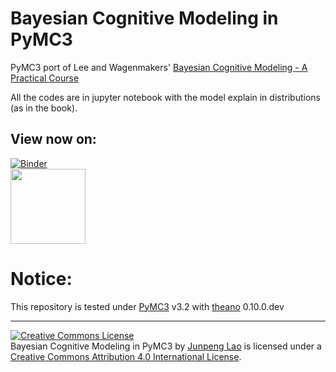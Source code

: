 # Bayesian Cognitive Modeling in PyMC3
PyMC3 port of Lee and Wagenmakers' [Bayesian Cognitive Modeling - A Practical Course](http://bayesmodels.com)

All the codes are in jupyter notebook with the model explain in distributions (as in the book).

## View now on: 
[![Binder](https://mybinder.org/badge.svg)](https://mybinder.org/v2/gh/pymc-devs/resources/tree/main/BCM)  
[<img src="http://nbviewer.jupyter.org/static/img/nav_logo.svg" width=120>](http://nbviewer.jupyter.org/github/pymc-devs/resources/tree/main/BCM/index.ipynb)  
  
# Notice: 
This repository is tested under [PyMC3](https://github.com/pymc-devs/pymc3) v3.2 with [theano](https://github.com/Theano/Theano) 0.10.0.dev

---

<a rel="license" href="http://creativecommons.org/licenses/by/4.0/"><img alt="Creative Commons License" style="border-width:0" src="https://i.creativecommons.org/l/by/4.0/88x31.png" /></a><br /><span>Bayesian Cognitive Modeling in PyMC3</span> by <a xmlns:cc="http://creativecommons.org/ns#" href="https://github.com/junpenglao/" property="cc:attributionName" rel="cc:attributionURL">Junpeng Lao</a> is licensed under a <a rel="license" href="http://creativecommons.org/licenses/by/4.0/">Creative Commons Attribution 4.0 International License</a>.
